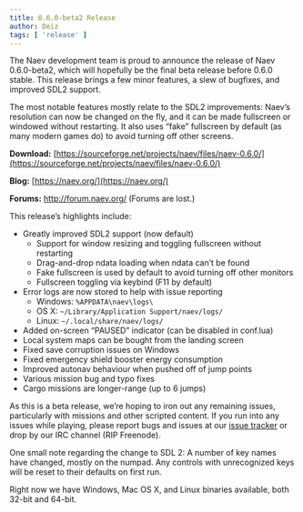 ```yaml
---
title: 0.6.0-beta2 Release
author: Deiz
tags: [ 'release' ]
---
```


The Naev development team is proud to announce the release of Naev 0.6.0-beta2, which will hopefully be the final beta release before 0.6.0 stable. This release brings a few minor features, a slew of bugfixes, and improved SDL2 support.

The most notable features mostly relate to the SDL2 improvements: Naev’s resolution can now be changed on the fly, and it can be made fullscreen or windowed without restarting. It also uses “fake” fullscreen by default (as many modern games do) to avoid turning off other screens.

**Download:** [https://sourceforge.net/projects/naev/files/naev-0.6.0/](https://sourceforge.net/projects/naev/files/naev-0.6.0/)

**Blog:** [https://naev.org/](https://naev.org/)

**Forums:** http://forum.naev.org/ (Forums are lost.)

This release’s highlights include:

  * Greatly improved SDL2 support (now default)
    * Support for window resizing and toggling fullscreen without restarting
    * Drag-and-drop ndata loading when ndata can’t be found
    * Fake fullscreen is used by default to avoid turning off other monitors
    * Fullscreen toggling via keybind (F11 by default)
  * Error logs are now stored to help with issue reporting
    * Windows: `%APPDATA\naev\logs\`
    * OS X: `~/Library/Application Support/naev/logs/`
    * Linux: `~/.local/share/naev/logs/`
  * Added on-screen “PAUSED” indicator (can be disabled in conf.lua)
  * Local system maps can be bought from the landing screen
  * Fixed save corruption issues on Windows
  * Fixed emergency shield booster energy consumption
  * Improved autonav behaviour when pushed off of jump points
  * Various mission bug and typo fixes
  * Cargo missions are longer-range (up to 6 jumps)

As this is a beta release, we’re hoping to iron out any remaining issues, particularly with missions and other scripted content. If you run into any issues while playing, please report bugs and issues at our [issue tracker](https://github.com/naev/naev/issues) or drop by our IRC channel (RIP Freenode).

One small note regarding the change to SDL 2: A number of key names have changed, mostly on the numpad. Any controls with unrecognized keys will be reset to their defaults on first run.

Right now we have Windows, Mac OS X, and Linux binaries available, both 32-bit and 64-bit.
